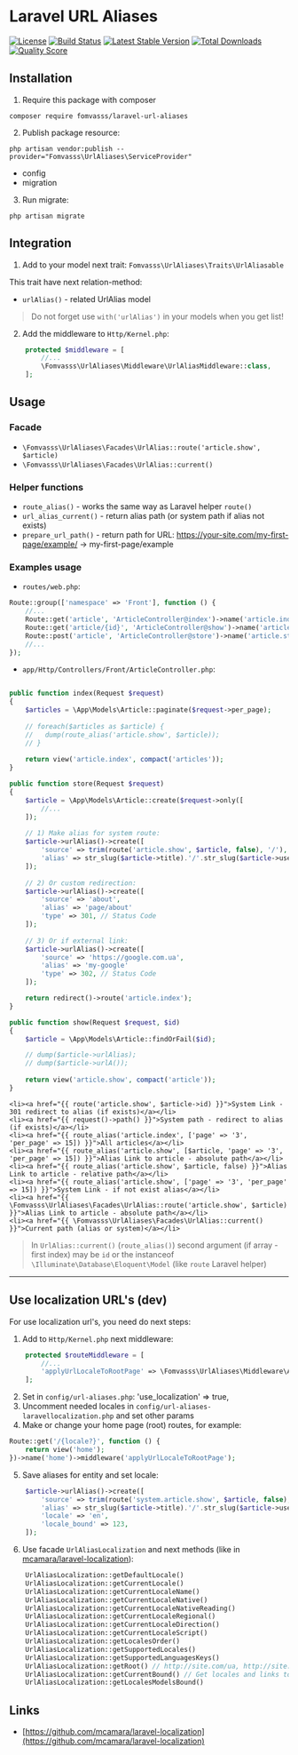 # Laravel URL Aliases

[![License](https://img.shields.io/packagist/l/fomvasss/laravel-url-aliases.svg?style=for-the-badge)](https://packagist.org/packages/fomvasss/laravel-url-aliases)
[![Build Status](https://img.shields.io/github/stars/fomvasss/laravel-url-aliases.svg?style=for-the-badge)](https://github.com/fomvasss/laravel-url-aliases)
[![Latest Stable Version](https://img.shields.io/packagist/v/fomvasss/laravel-url-aliases.svg?style=for-the-badge)](https://packagist.org/packages/fomvasss/laravel-url-aliases)
[![Total Downloads](https://img.shields.io/packagist/dt/fomvasss/laravel-url-aliases.svg?style=for-the-badge)](https://packagist.org/packages/fomvasss/laravel-url-aliases)
[![Quality Score](https://img.shields.io/scrutinizer/g/fomvasss/laravel-url-aliases.svg?style=for-the-badge)](https://scrutinizer-ci.com/g/fomvasss/laravel-url-aliases)

## Installation

1) Require this package with composer
```shell
composer require fomvasss/laravel-url-aliases
```

2) Publish package resource:
```shell
php artisan vendor:publish --provider="Fomvasss\UrlAliases\ServiceProvider"
```
- config
- migration

3) Run migrate:
```shell
php artisan migrate
```

## Integration

1) Add to your model next trait: `Fomvasss\UrlAliases\Traits\UrlAliasable` 

This trait have next relation-method:
-  `urlAlias()` - related UrlAlias model

>Do not forget use `with('urlAlias')` in your models when you get list!

2) Add the middleware to `Http/Kernel.php`:
```php
    protected $middleware = [
        //...
        \Fomvasss\UrlAliases\Middleware\UrlAliasMiddleware::class,
    ];
```

## Usage

### Facade
- `\Fomvasss\UrlAliases\Facades\UrlAlias::route('article.show', $article)`
- `\Fomvasss\UrlAliases\Facades\UrlAlias::current()`

### Helper functions
- `route_alias()` - works the same way as Laravel helper `route()`
- `url_alias_current()` - return alias path (or system path if alias not exists)
- `prepare_url_path()` - return path for URL: https://your-site.com/my-first-page/example/ -> my-first-page/example 

### Examples usage

- `routes/web.php`:
```php
Route::group(['namespace' => 'Front'], function () {
    //...
    Route::get('article', 'ArticleController@index')->name('article.index');
    Route::get('article/{id}', 'ArticleController@show')->name('article.show');
    Route::post('article', 'ArticleController@store')->name('article.store');
	//...
});
```

- `app/Http/Controllers/Front/ArticleController.php`:
```php

public function index(Request $request)
{
    $articles = \App\Models\Article::paginate($request->per_page);
    
    // foreach($articles as $article) {
    //	 dump(route_alias('article.show', $article));
    // }
    
    return view('article.index', compact('articles'));
}

public function store(Request $request)
{
    $article = \App\Models\Article::create($request->only([
        //...
    ]);
    
    // 1) Make alias for system route:
    $article->urlAlias()->create([
        'source' => trim(route('article.show', $article, false), '/'),      // Ex.: system/article/26
        'alias' => str_slug($article->title).'/'.str_slug($article->user->name), // must be unique! Ex.: my-first-article/taylor-otwell
    ]); 
        
    // 2) Or custom redirection:
    $article->urlAlias()->create([
        'source' => 'about',
        'alias' => 'page/about'
        'type' => 301, // Status Code
    ]);
    
	// 3) Or if external link:
	$article->urlAlias()->create([
		'source' => 'https://google.com.ua',
		'alias' => 'my-google'
		'type' => 302, // Status Code
	]);

    return redirect()->route('article.index');
}

public function show(Request $request, $id)
{
    $article = \App\Models\Article::findOrFail($id);

    // dump($article->urlAlias);
    // dump($article->urlA());
   
    return view('article.show', compact('article'));
}
```

```blade
<li><a href="{{ route('article.show', $article->id) }}">System Link - 301 redirect to alias (if exists)</a></li>
<li><a href="{{ request()->path() }}">System path - redirect to alias (if exists)</a></li>
<li><a href="{{ route_alias('article.index', ['page' => '3', 'per_page' => 15]) }}">All articles</a></li>
<li><a href="{{ route_alias('article.show', [$article, 'page' => '3', 'per_page' => 15]) }}">Alias Link to article - absolute path</a></li>
<li><a href="{{ route_alias('article.show', $article, false) }}">Alias Link to article - relative path</a></li>
<li><a href="{{ route_alias('article.show', ['page' => '3', 'per_page' => 15]) }}">System Link - if not exist alias</a></li>
<li><a href="{{ \Fomvasss\UrlAliases\Facades\UrlAlias::route('article.show', $article) }}">Alias Link to article - absolute path</a></li>
<li><a href="{{ \Fomvasss\UrlAliases\Facades\UrlAlias::current() }}">Current path (alias or system)</a></li>
```

>In `UrlAlias::current()` (`route_alias()`) second argument (if array - first index) may be `id` or the instanceof `\Illuminate\Database\Eloquent\Model` (like `route` Laravel helper)

___

## Use localization URL's (dev)

For use localization url's, you need do next steps:
1) Add to `Http/Kernel.php` next middleware:
```php
    protected $routeMiddleware = [
        //...
        'applyUrlLocaleToRootPage' => \Fomvasss\UrlAliases\Middleware\ApplyUrlLocaleToRootPage::class,
    ];
```
2) Set in `config/url-aliases.php`: 'use_localization' => true,
3) Uncomment needed locales in `config/url-aliases-laravellocalization.php` and set other params
4) Make or change your home page (root) routes, for example:
```php
Route::get('/{locale?}', function () {
    return view('home');
})->name('home')->middleware('applyUrlLocaleToRootPage');
```
5) Save aliases for entity and set locale:
```php
    $article->urlAlias()->create([
        'source' => trim(route('system.article.show', $article, false), '/'),		// Ex.: system/article/26
        'alias' => str_slug($article->title).'/'.str_slug($article->user->name),	// Must be unique! Ex.: my-first-article/taylor-otwell
        'locale' => 'en',
        'locale_bound' => 123,                                                      // for related locale aliases
    ]);
```
6) Use facade `UrlAliasLocalization` and next methods (like in [mcamara/laravel-localization](https://github.com/mcamara/laravel-localization)):
```php
    UrlAliasLocalization::getDefaultLocale()
    UrlAliasLocalization::getCurrentLocale()
    UrlAliasLocalization::getCurrentLocaleName()
    UrlAliasLocalization::getCurrentLocaleNative()
    UrlAliasLocalization::getCurrentLocaleNativeReading()
    UrlAliasLocalization::getCurrentLocaleRegional()
    UrlAliasLocalization::getCurrentLocaleDirection()
    UrlAliasLocalization::getCurrentLocaleScript()
    UrlAliasLocalization::getLocalesOrder()
    UrlAliasLocalization::getSupportedLocales()
    UrlAliasLocalization::getSupportedLanguagesKeys()
    UrlAliasLocalization::getRoot() // http://site.com/ua, http://site.com/de 
    UrlAliasLocalization::getCurrentBound() // Get locales and links to related locale aliases 
    UrlAliasLocalization::getLocalesModelsBound()
```

## Links

* [https://github.com/mcamara/laravel-localization](https://github.com/mcamara/laravel-localization)
